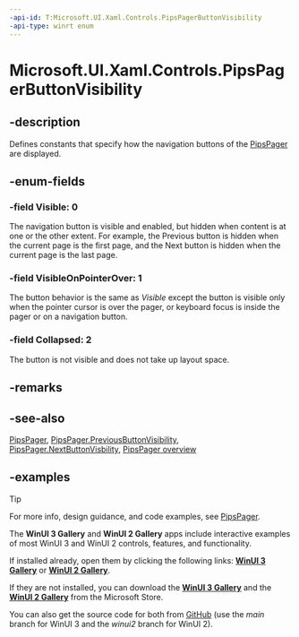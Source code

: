 ```yaml
---
-api-id: T:Microsoft.UI.Xaml.Controls.PipsPagerButtonVisibility
-api-type: winrt enum
---
```


# Microsoft.UI.Xaml.Controls.PipsPagerButtonVisibility

<!--
public enum PipsPagerButtonVisibility
-->

## -description

Defines constants that specify how the navigation buttons of the [PipsPager](pipspager.md) are displayed.

## -enum-fields

### -field Visible: 0

The navigation button is visible and enabled, but hidden when content is at one or the other extent. For example, the Previous button is hidden when the current page is the first page, and the Next button is hidden when the current page is the last page.

### -field VisibleOnPointerOver: 1

The button behavior is the same as *Visible* except the button is visible only when the pointer cursor is over the pager, or keyboard focus is inside the pager or on a navigation button.

### -field Collapsed: 2

The button is not visible and does not take up layout space.

## -remarks

## -see-also

[PipsPager](pipspager.md), [PipsPager.PreviousButtonVisibility](pipspager_previousbuttonvisibility.md), [PipsPager.NextButtonVisbility](pipspager_nextbuttonvisibility.md), [PipsPager overview](/windows/apps/design/controls/pipspager)

## -examples

> [!TIP]
> For more info, design guidance, and code examples, see [PipsPager](/windows/apps/design/controls/pipspager).
>
> The **WinUI 3 Gallery** and **WinUI 2 Gallery** apps include interactive examples of most WinUI 3 and WinUI 2 controls, features, and functionality.
>
> If installed already, open them by clicking the following links: [**WinUI 3 Gallery**](winui3gallery:/item/PipsPager) or [**WinUI 2 Gallery**](winui2gallery:/item/PipsPager).
>
> If they are not installed, you can download the [**WinUI 3 Gallery**](https://www.microsoft.com/p/winui-3-controls-gallery/9p3jfpwwdzrc) and the [**WinUI 2 Gallery**](https://www.microsoft.com/p/xaml-controls-gallery/9msvh128x2zt) from the Microsoft Store.
>
> You can also get the source code for both from [GitHub](https://github.com/Microsoft/WinUI-Gallery) (use the *main* branch for WinUI 3 and the *winui2* branch for WinUI 2).

